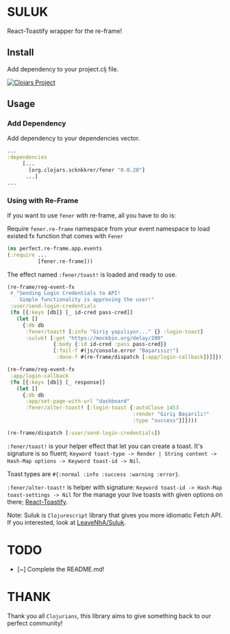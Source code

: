 # SULUK
React-Toastify wrapper for the re-frame!

## Install
Add dependency to your project.clj file.

[![Clojars Project](https://img.shields.io/clojars/v/org.clojars.scknkkrer/fener.svg)](https://clojars.org/org.clojars.scknkkrer/fener)

## Usage

### Add Dependency
Add dependency to your dependencies vector.

```clojure
...
:dependencies
     [...
       [org.clojars.scknkkrer/fener "0.0.20"]
      ...]
...

```

### Using with Re-Frame
If you want to use `fener` with re-frame, all you have to do is:

Require `fener.re-frame` namespace from your event namespace to load existed fx function that comes with `Fener`

```clojure
(ns perfect.re-frame.app.events
(:require ...
          [fener.re-frame]))

```

The effect named `:fener/toast!` is loaded and ready to use.

```clojure
(re-frame/reg-event-fx
 #_"Sending Login Credentials to API!
    Simple functionality is approving the user!"
 :user/send-login-credentials
 (fn [{:keys [db]} [_ id-cred pass-cred]]
   (let []
     {:db db
      :fener/toast! [:info "Giriş yapılıyor..." {} :login-toast]
      :suluk! [:get "https://mockbin.org/delay/200"
               {:body {:id id-cred :pass pass-cred}}
               [:fail-f #(js/console.error "Başarısız!")
                :done-f #(re-frame/dispatch [:app/login-callback])]]})))

(re-frame/reg-event-fx
 :app/login-callback
 (fn [{:keys [db]} [_ response]]
   (let []
     {:db db
      :app/set-page-with-url "dashboard"
      :fener/alter-toast! [:login-toast {:autoClose 1453
                                         :render "Giriş Başarılı!"
                                         :type "success"}]})))

(re-frame/dispatch [:user/send-login-credentials])
```
`:fener/toast!` is your helper effect that let you can create a toast. It's signature is so fluent; `Keyword toast-type -> Render | String content -> Hash-Map options -> Keyword toast-id -> Nil`.

Toast types are `#{:normal :info :success :warning :error}`.

`:fener/alter-toast!` is helper with signature: `Keyword toast-id -> Hash-Map toast-settings -> Nil` for the manage your live toasts with given options on there; [React-Toastify](https://github.com/fkhadra/react-toastify#update-a-toast).

Note: Suluk is `Clojurescript` library that gives you more idiomatic Fetch API. If you interested, look at [LeaveNhA/Suluk](https://github.com/LeaveNhA/suluk).

# TODO

- [~] Complete the README.md!

# THANK
Thank you all `Clojurians`, this library aims to give something back to our perfect community!
